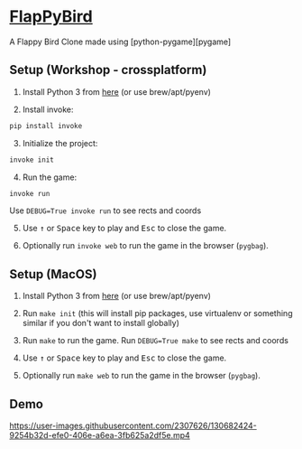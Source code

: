 [FlapPyBird](https://github.com/legrandoc/FlapPyBird)
===============

A Flappy Bird Clone made using [python-pygame][pygame]

Setup (Workshop - crossplatform)
---------------------------

1. Install Python 3 from [here](https://www.python.org/download/releases/) (or use brew/apt/pyenv)

2. Install invoke:
```bash
pip install invoke
```

3. Initialize the project:
```bash
invoke init
```

4. Run the game:
```bash
invoke run
```
Use `DEBUG=True invoke run` to see rects and coords

5. Use <kbd>&uarr;</kbd> or <kbd>Space</kbd> key to play and <kbd>Esc</kbd> to close the game.

6. Optionally run `invoke web` to run the game in the browser (`pygbag`).


Setup (MacOS)
---------------------------

1. Install Python 3 from [here](https://www.python.org/download/releases/) (or use brew/apt/pyenv)

2. Run `make init` (this will install pip packages, use virtualenv or something similar if you don't want to install globally)

3. Run `make` to run the game. Run `DEBUG=True make` to see rects and coords

4. Use <kbd>&uarr;</kbd> or <kbd>Space</kbd> key to play and <kbd>Esc</kbd> to close the game.

5. Optionally run `make web` to run the game in the browser (`pygbag`).


Demo
----------

https://user-images.githubusercontent.com/2307626/130682424-9254b32d-efe0-406e-a6ea-3fb625a2df5e.mp4
